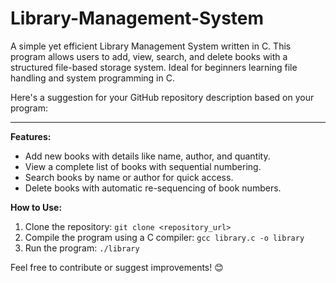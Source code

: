 # Library-Management-System
A simple yet efficient Library Management System written in C. This program allows users to add, view, search, and delete books with a structured file-based storage system. Ideal for beginners learning file handling and system programming in C.

Here's a suggestion for your GitHub repository description based on your program:

---

**Features:**  
- Add new books with details like name, author, and quantity.  
- View a complete list of books with sequential numbering.  
- Search books by name or author for quick access.  
- Delete books with automatic re-sequencing of book numbers.  

**How to Use:**  
1. Clone the repository: `git clone <repository_url>`  
2. Compile the program using a C compiler: `gcc library.c -o library`  
3. Run the program: `./library`  

Feel free to contribute or suggest improvements! 😊  
